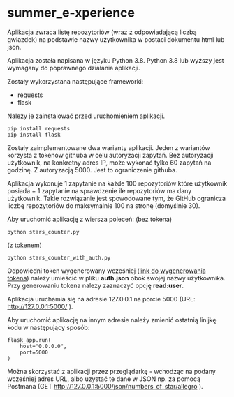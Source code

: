 # summer_e-xperience
Aplikacja zwraca listę repozytoriów (wraz z odpowiadającą liczbą gwiazdek) na podstawie nazwy użytkownika w postaci dokumentu html lub json.

Aplikacja została napisana w języku Python 3.8.
Python 3.8 lub wyższy jest wymagany do poprawnego działania aplikacji.

Zostały wykorzystana następujące frameworki:

 - requests
 - flask
 
Należy je zainstalować przed uruchomieniem aplikacji.

    pip install requests
    pip install flask

Zostały zaimplementowane dwa warianty aplikacji. Jeden z wariantów korzysta z tokenów githuba w celu autoryzacji zapytań. Bez autoryzacji użytkownik, na konkretny adres IP, może wykonać tylko 60 zapytań na godzinę. Z autoryzacją 5000. Jest to ograniczenie githuba. 

Aplikacja wykonuje 1 zapytanie na każde 100 repozytoriów które użytkownik posiada + 1 zapytanie na sprawdzenie ile repozytoriów ma dany użytkownik. Takie rozwiązanie jest spowodowane tym, że GitHub ogranicza liczbę repozytoriów do maksymalnie 100 na stronę (domyślnie 30).

Aby uruchomić aplikację z wiersza poleceń:
(bez tokena)

    python stars_counter.py 

(z tokenem)

    python stars_counter_with_auth.py
Odpowiedni token wygenerowany wcześniej ([link do wygenerowania tokena](https://github.com/settings/tokens)) należy umieścić w pliku **auth.json** obok swojej nazwy użytkownika. Przy generowaniu tokena należy zaznaczyć opcję **read:user**. 

Aplikacja uruchamia się na adresie 127.0.0.1 na porcie 5000 (URL: http://127.0.0.1:5000/ ).

Aby uruchomić aplikację na innym adresie należy zmienić ostatnią linijkę kodu w następujący sposób:
  

    flask_app.run(
        host="0.0.0.0",
        port=5000
    )

Można skorzystać z aplikacji przez przeglądarkę - wchodząc na podany wcześniej adres URL, albo uzystać te dane w JSON np. za pomocą Postmana (GET http://127.0.0.1:5000/json/numbers_of_star/allegro ).

 
